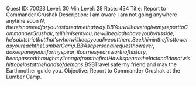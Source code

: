 Quest ID: 70023
Level: 30
Min Level: 28
Race: 434
Title: Report to Commander Grushak
Description: I am aware I am not going anywhere anytime soon $N, there is no need for you to stare at me that way.$B$BYou will have to give my report to Commander Grushak, tell him I sent you, he will be glad to have you by his side, he's a bit strict but that's what will keep you alive out there. Seek him in the first tower as you reach the Lumber Camp.$B$BAs a personal request however, do keep an eye out for my spear, it carries years worth of history, been passed through my lineage from the first Hawkspear to the last and I do not wish it to be lost at the hands of demons.$B$BTravel safe my friend and may the Earthmother guide you.
Objective: Report to Commander Grushak at the Lumber Camp.
